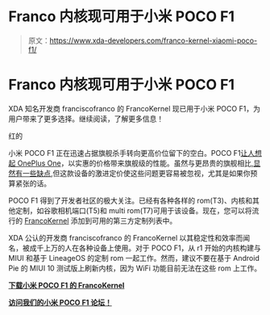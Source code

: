 # Franco 内核现可用于小米 POCO F1

> 原文：<https://www.xda-developers.com/franco-kernel-xiaomi-poco-f1/>

# Franco 内核现可用于小米 POCO F1

XDA 知名开发商 franciscofranco 的 FrancoKernel 现已用于小米 POCO F1，为用户带来了更多选择。继续阅读，了解更多信息！

红的

小米 POCO F1 正在迅速占据旗舰杀手转向更高价位留下的空白。POCO F1[让人想起 OnePlus One](https://www.xda-developers.com/its-settled-the-oneplus-one-has-stood-the-test-of-time/)，以实惠的价格带来旗舰级的性能。虽然与更昂贵的旗舰相比,[显然有一些缺点](https://www.xda-developers.com/xiaomi-poco-f1-design-display-gaming-performance-review/),但这款设备的激进定价使这些问题更容易被忽视，尤其是如果你预算紧张的话。

POCO F1 得到了开发者社区的极大关注。已经有各种各样的 rom(T3)、内核和其他定制，如谷歌相机端口(T5)和 multi rom(T7)可用于该设备。现在，您可以将流行的 [FrancoKernel](https://forum.xda-developers.com/poco-f1/development/kernel-francokernel-r1-30th-november-t3873920) 添加到可用的第三方定制列表中。

XDA 公认的开发商 franciscofranco 的 FrancoKernel 以其稳定性和效率而闻名，被成千上万的人在各种设备上使用。对于 POCO F1，从 r1 开始的内核构建与 MIUI 和基于 LineageOS 的定制 rom 一起工作。然而，建议不要在基于 Android Pie 的 MIUI 10 测试版上刷新内核，因为 WiFi 功能目前无法在这些 rom 上工作。

[**下载小米 POCO F1 的 FrancoKernel**](https://forum.xda-developers.com/poco-f1/development/kernel-francokernel-r1-30th-november-t3873920)

[**访问我们的小米 POCO F1 论坛！**](https://forum.xda-developers.com/poco-f1)